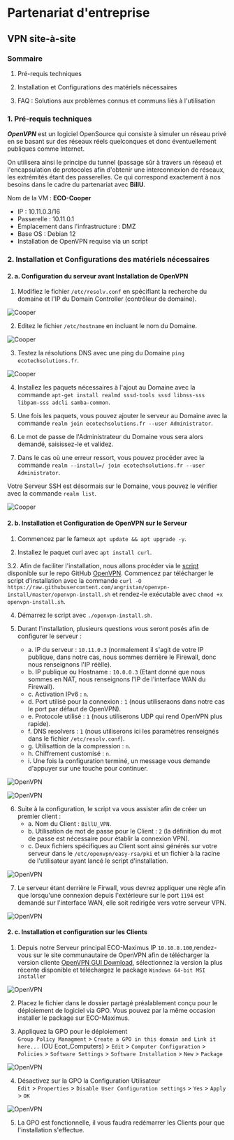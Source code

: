 # Partenariat d'entreprise

## VPN site-à-site

### Sommaire

1. Pré-requis techniques

2. Installation et Configurations des matériels nécessaires

3. FAQ : Solutions aux problèmes connus et communs liés à l'utilisation

### **1. Pré-requis techniques**

**_OpenVPN_** est un logiciel OpenSource qui consiste à simuler un réseau privé en se basant sur des réseaux réels quelconques et donc éventuellement publiques comme Internet.

On utilisera ainsi le principe du tunnel (passage sûr à travers un réseau) et l'encapsulation de protocoles afin d'obtenir une interconnexion de réseaux, les extrémités étant des passerelles. Ce qui correspond exactement à nos besoins dans le cadre du partenariat avec **BillU**.

Nom de la VM : **ECO-Cooper**
* IP : 10.11.0.3/16
* Passerelle : 10.11.0.1
* Emplacement dans l'infrastructure : DMZ
* Base OS : Debian 12
* Installation de OpenVPN requise via un script

### **2. Installation et Configurations des matériels nécessaires**

#### 2. a. Configuration du serveur avant Installation de OpenVPN

1. Modifiez le fichier `/etc/resolv.conf` en spécifiant la recherche du domaine et l'IP du Domain Controller (contrôleur de domaine).

![Cooper](/ressource/S16/cooper/Cooper_01.PNG)

2. Editez le fichier `/etc/hostname` en incluant le nom du Domaine.

![Cooper](/ressource/S16/cooper/Cooper_02.PNG)

3. Testez la résolutions DNS avec une ping du Domaine `ping ecotechsolutions.fr`.

![Cooper](/ressource/S16/cooper/Cooper_03.PNG)

4. Installez les paquets nécessaires à l'ajout au Domaine avec la commande `apt-get install realmd sssd-tools sssd libnss-sss libpam-sss adcli samba-common`.

5. Une fois les paquets, vous pouvez ajouter le serveur au Domaine avec la commande `realm join ecotechsolutions.fr --user Administrator`.

6. Le mot de passe de l'Administrateur du Domaine vous sera alors demandé, saisissez-le et validez.

7. Dans le cas où une erreur ressort, vous pouvez procéder avec la commande `realm --install=/ join ecotechsolutions.fr --user Administrator`.

Votre Serveur SSH est désormais sur le Domaine, vous pouvez le vérifier avec la commande `realm list`.

![Cooper](/ressource/S16/cooper/Cooper_04.PNG)

#### 2. b. Installation et Configuration de OpenVPN sur le Serveur

1. Commencez par le fameux `apt update && apt upgrade -y`.

2. Installez le paquet curl avec `apt install curl`.

3.2. Afin de faciliter l'installation, nous allons procéder via le [script](https://github.com/angristan/openvpn-install/blob/master/openvpn-install.sh) disponible sur le repo GitHub [OpenVPN](https://github.com/angristan/openvpn-install/tree/master). Commencez par télécharger le script d'installation avec la commande `curl -O https://raw.githubusercontent.com/angristan/openvpn-install/master/openvpn-install.sh` et rendez-le exécutable avec `chmod +x openvpn-install.sh`.

4. Démarrez le script avec `./openvpn-install.sh`.

5. Durant l'installation, plusieurs questions vous seront posés afin de configurer le serveur :
    * a. IP du serveur : `10.11.0.3` (normalement il s'agit de votre IP publique, dans notre cas, nous sommes derrière le Firewall, donc nous renseignons l'IP réèlle).  
    * b. IP publique ou Hostname : `10.0.0.3` (Etant donné que nous sommes en NAT, nous renseignons l'IP de l'interface WAN du Firewall).  
    * c. Activation IPv6 : `n`.  
    * d. Port utilisé pour la connexion : `1` (nous utiliseraons dans notre cas le port par défaut de OpenVPN).  
    * e. Protocole utilisé : `1` (nous utiliserons UDP qui rend OpenVPN plus rapide).  
    * f. DNS resolvers : `1` (nous utiliserons ici les paramètres renseignés dans le fichier `/etc/resolv.conf`).
    * g. Utilisattion de la compression : `n`.
    * h. Chiffrement customisé : `n`.
    * i. Une fois la configuration terminé, un message vous demande d'appuyer sur une touche pour continuer.

![OpenVPN](/ressource/S16/cooper/OpenVPN_01.PNG)

![OpenVPN](/ressource/S16/cooper/OpenVPN_02.PNG)

6. Suite à la configuration, le script va vous assister afin de créer un premier client :
    * a. Nom du Client : `BillU_VPN`.
    * b. Utilisation de mot de passe pour le Client : `2` (la définition du mot de passe est nécessaire pour établir la connexion VPN).
    * c. Deux fichiers spécifiques au Client sont ainsi générés sur votre serveur dans le `/etc/openvpn/easy-rsa/pki` et un fichier à la racine de l'utilisateur ayant lancé le script d'installation.

![OpenVPN](/ressource/S16/cooper/OpenVPN_03.PNG)

7. Le serveur étant derrière le Firwall, vous devrez appliquer une règle afin que lorsqu'une connexion depuis l'extérieure sur le port `1194` est demandé sur l'interface WAN, elle soit redirigée vers votre serveur VPN.

![OpenVPN](/ressource/S16/cooper/OpenVPN_FW.PNG)

#### 2. c. Installation et configuration sur les Clients

1. Depuis notre Serveur principal ECO-Maximus IP `10.10.8.100`,rendez-vous sur le site communautaire de OpenVPN afin de télécharger la version cliente [OpenVPN GUI Download](https://openvpn.net/community-downloads/), sélectionnez la version la plus récente disponible et téléchargez le package `Windows 64-bit MSI installer`

![OpenVPN](/ressource/S16/cooper/OpenVPN_DLL.PNG)

2. Placez le fichier dans le dossier partagé préalablement conçu pour le déploiement de logiciel via GPO. Vous pouvez par la même occasion installer le package sur ECO-Maximus.

3. Appliquez la GPO pour le déploiement  
`Group Policy Managment` > `Create a GPO in this domain and Link it here...` (OU Ecot_Computers) > `Edit` > `Computer Configuration` > `Policies` > `Software Settings` > `Software Installation` > `New` > `Package`

![OpenVPN](/ressource/S16/cooper/OpenVPN_GPO_01.PNG)

4. Désactivez sur la GPO la Configuration Utilisateur  
`Edit` > `Properties` > `Disable User Configuration settings` > `Yes` > `Apply` > `OK`

![OpenVPN](/ressource/S16/cooper/OpenVPN_GPO_02.PNG)

5. La GPO est fonctionnelle, il vous faudra redémarrer les Clients pour que l'installation s'effectue.



